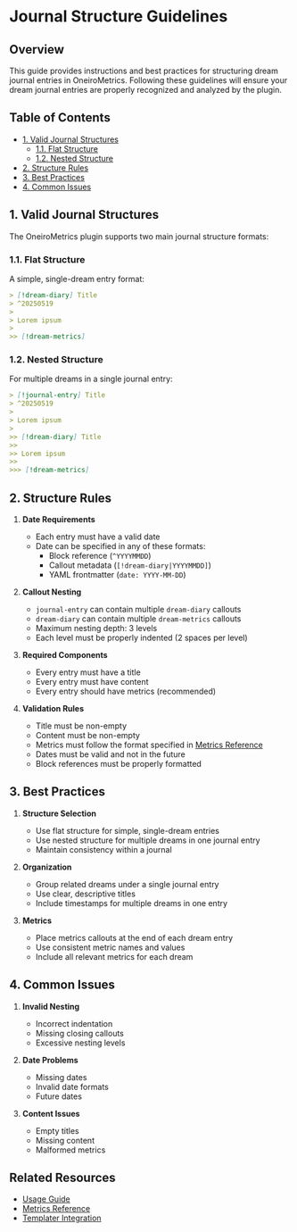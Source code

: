# Journal Structure Guidelines

## Overview

This guide provides instructions and best practices for structuring dream journal entries in OneiroMetrics. Following these guidelines will ensure your dream journal entries are properly recognized and analyzed by the plugin.

## Table of Contents

- [1. Valid Journal Structures](#1-valid-journal-structures)
  - [1.1. Flat Structure](#11-flat-structure)
  - [1.2. Nested Structure](#12-nested-structure)
- [2. Structure Rules](#2-structure-rules)
- [3. Best Practices](#3-best-practices)
- [4. Common Issues](#4-common-issues)

## 1. Valid Journal Structures

The OneiroMetrics plugin supports two main journal structure formats:

### 1.1. Flat Structure

A simple, single-dream entry format:

```markdown
> [!dream-diary] Title
> ^20250519
> 
> Lorem ipsum
> 
>> [!dream-metrics]
```

### 1.2. Nested Structure

For multiple dreams in a single journal entry:

```markdown
> [!journal-entry] Title
> ^20250519
> 
> Lorem ipsum
> 
>> [!dream-diary] Title
>> 
>> Lorem ipsum
>>
>>> [!dream-metrics]
```

## 2. Structure Rules

1. **Date Requirements**
   - Each entry must have a valid date
   - Date can be specified in any of these formats:
     - Block reference (`^YYYYMMDD`)
     - Callout metadata (`[!dream-diary|YYYYMMDD]`)
     - YAML frontmatter (`date: YYYY-MM-DD`)

2. **Callout Nesting**
   - `journal-entry` can contain multiple `dream-diary` callouts
   - `dream-diary` can contain multiple `dream-metrics` callouts
   - Maximum nesting depth: 3 levels
   - Each level must be properly indented (2 spaces per level)

3. **Required Components**
   - Every entry must have a title
   - Every entry must have content
   - Every entry should have metrics (recommended)

4. **Validation Rules**
   - Title must be non-empty
   - Content must be non-empty
   - Metrics must follow the format specified in [Metrics Reference](../reference/metrics.md)
   - Dates must be valid and not in the future
   - Block references must be properly formatted

## 3. Best Practices

1. **Structure Selection**
   - Use flat structure for simple, single-dream entries
   - Use nested structure for multiple dreams in one journal entry
   - Maintain consistency within a journal

2. **Organization**
   - Group related dreams under a single journal entry
   - Use clear, descriptive titles
   - Include timestamps for multiple dreams in one entry

3. **Metrics**
   - Place metrics callouts at the end of each dream entry
   - Use consistent metric names and values
   - Include all relevant metrics for each dream

## 4. Common Issues

1. **Invalid Nesting**
   - Incorrect indentation
   - Missing closing callouts
   - Excessive nesting levels

2. **Date Problems**
   - Missing dates
   - Invalid date formats
   - Future dates

3. **Content Issues**
   - Empty titles
   - Missing content
   - Malformed metrics

## Related Resources

- [Usage Guide](usage.md)
- [Metrics Reference](../reference/metrics.md)
- [Templater Integration](templater.md) 